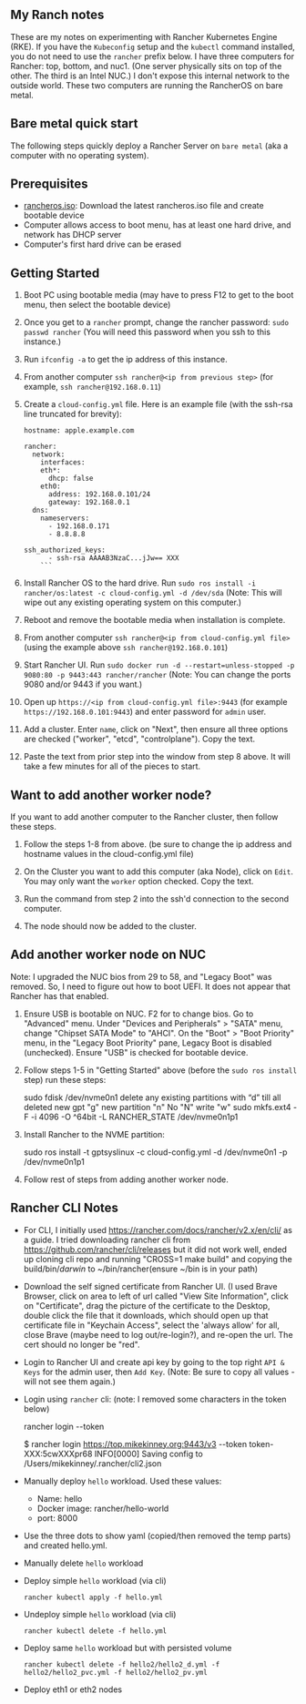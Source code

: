 ## My Ranch notes

These are my notes on experimenting with Rancher Kubernetes Engine (RKE). If you have the `Kubeconfig` setup and the `kubectl` command installed, you do not need to use the `rancher` prefix below. I have three computers for Rancher: top, bottom, and nuc1. (One server physically sits on top of the other. The third is an Intel NUC.) I don't expose this internal network to the outside world. These two computers are running the RancherOS on bare metal.

## Bare metal quick start

The following steps quickly deploy a Rancher Server on `bare metal` (aka a computer with no operating system).

## Prerequisites

- [rancheros.iso](https://github.com/rancher/os/releases): Download the latest rancheros.iso file and create bootable device
- Computer allows access to boot menu, has at least one hard drive, and network has DHCP server
- Computer's first hard drive can be erased

## Getting Started

1. Boot PC using bootable media (may have to press F12 to get to the boot menu, then select the bootable device)

2. Once you get to a `rancher` prompt, change the rancher password: `sudo passwd rancher` (You will need this password when you ssh to this instance.)

3. Run `ifconfig -a` to get the ip address of this instance.

4. From another computer `ssh rancher@<ip from previous step>` (for example, `ssh rancher@192.168.0.11`)

5. Create a `cloud-config.yml` file. Here is an example file (with the ssh-rsa line truncated for brevity):

	```
	hostname: apple.example.com

	rancher:
	  network:
	    interfaces:
        eth*:
          dhcp: false
        eth0:
          address: 192.168.0.101/24
          gateway: 192.168.0.1
      dns:
        nameservers:
          - 192.168.0.171
          - 8.8.8.8

	ssh_authorized_keys:
          - ssh-rsa AAAAB3NzaC...jJw== XXX
        ```   

6. Install Rancher OS to the hard drive. Run `sudo ros install -i rancher/os:latest -c cloud-config.yml -d /dev/sda` (Note: This will wipe out any existing operating system on this computer.)

7. Reboot and remove the bootable media when installation is complete.

8. From another computer `ssh rancher@<ip from cloud-config.yml file>` (using the example above `ssh rancher@192.168.0.101`)

9. Start Rancher UI. Run `sudo docker run -d --restart=unless-stopped -p 9080:80 -p 9443:443 rancher/rancher` (Note: You can change the ports 9080 and/or 9443 if you want.)

10. Open up `https://<ip from cloud-config.yml file>:9443` (for example `https://192.168.0.101:9443`) and enter password for `admin` user.

11. Add a cluster. Enter `name`, click on "Next", then ensure all three options are checked ("worker", "etcd", "controlplane"). Copy the text.

12. Paste the text from prior step into the window from step 8 above. It will take a few minutes for all of the pieces to start.


## Want to add another worker node?

If you want to add another computer to the Rancher cluster, then follow these steps.

1. Follow the steps 1-8 from above. (be sure to change the ip address and hostname values in the cloud-config.yml file)

2. On the Cluster you want to add this computer (aka Node), click on `Edit`. You may only want the `worker` option checked. Copy the text.

3. Run the command from step 2 into the ssh'd connection to the second computer.

4. The node should now be added to the cluster.

## Add another worker node on NUC

Note: I upgraded the NUC bios from 29 to 58, and "Legacy Boot" was removed. So, I need to figure out how to boot UEFI. It does not appear that Rancher has that enabled.

1. Ensure USB is bootable on NUC. F2 for to change bios. Go to "Advanced" menu. Under "Devices and Peripherals" > "SATA" menu, change "Chipset SATA Mode" to "AHCI". On the "Boot" > "Boot Priority" menu, in the "Legacy Boot Priority" pane, Legacy Boot is disabled (unchecked). Ensure "USB" is checked for bootable device.

2. Follow steps 1-5 in "Getting Started" above (before the `sudo ros install` step) run these steps:

    sudo fdisk /dev/nvme0n1
    delete any existing partitions with “d” till all deleted
    new gpt "g"
    new partition "n"
    No "N"
    write "w"
    sudo mkfs.ext4 -F -i 4096 -O ^64bit -L RANCHER_STATE /dev/nvme0n1p1

3. Install Rancher to the NVME partition:

    sudo ros install -t gptsyslinux -c cloud-config.yml -d /dev/nvme0n1 -p /dev/nvme0n1p1

4. Follow rest of steps from adding another worker node.


## Rancher CLI Notes

- For CLI, I initially used https://rancher.com/docs/rancher/v2.x/en/cli/ as a guide. I tried downloading rancher cli from https://github.com/rancher/cli/releases but it did not work well, ended up cloning cli repo and running "CROSS=1 make build" and copying the build/bin/*darwin* to ~/bin/rancher(ensure ~/bin is in your path)

- Download the self signed certificate from Rancher UI. (I used Brave Browser, click on area to left of url called "View Site Information", click on "Certificate", drag the picture of the certificate to the Desktop, double click the file that it downloads, which should open up that certificate file in "Keychain Access", select the 'always allow' for all, close Brave (maybe need to log out/re-login?), and re-open the url. The cert should no longer be "red".

- Login to Rancher UI and create api key by going to the top right `API & Keys` for the admin user, then `Add Key`. (Note: Be sure to copy all values - will not see them again.)

- Login using `rancher` cli: (note: I removed some characters in the token below)

    rancher login <URL> --token <bearer token>

    $ rancher login https://top.mikekinney.org:9443/v3 --token token-XXX:5cwXXXpr68
    INFO[0000] Saving config to /Users/mikekinney/.rancher/cli2.json

- Manually deploy `hello` workload. Used these values:
  - Name: hello
  - Docker image: rancher/hello-world
  - port: 8000

- Use the three dots to show yaml (copied/then removed the temp parts) and created hello.yml.

- Manually delete `hello` workload

- Deploy simple `hello` workload (via cli)

    `rancher kubectl apply -f hello.yml`

- Undeploy simple `hello` workload (via cli)

    `rancher kubectl delete -f hello.yml`

- Deploy same `hello` workload but with persisted volume

    `rancher kubectl delete -f hello2/hello2_d.yml -f hello2/hello2_pvc.yml -f hello2/hello2_pv.yml`

- Deploy eth1 or eth2 nodes
